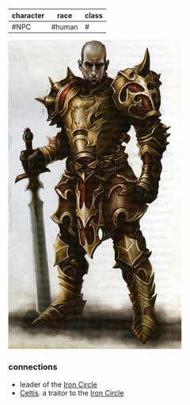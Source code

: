 | character | race   | class |
| --------- | ------ | ----- |
| #NPC   | #human | #    |

![](Matter%20Campaign📁/NPCs🤖/_attachments/img-Redthorn.jpg)
### connections
- leader of the [Iron Circle](Matter%20Campaign📁/Clans⚔/Iron%20Circle.md)
- [Celtis](Matter%20Campaign📁/NPCs🤖/Celtis.md). a traitor to the [Iron Circle](Matter%20Campaign📁/Clans⚔/Iron%20Circle.md)

